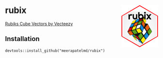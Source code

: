 # rubix <img src="man/figures/logo.png" align="right" alt="" width="120" />
<a href="https://www.vecteezy.com/free-vector/rubiks-cube">Rubiks Cube Vectors by Vecteezy</a>  

## Installation  
```
devtools::install_github("meerapatelmd/rubix")  
```

